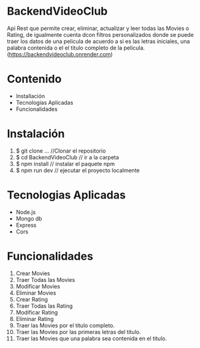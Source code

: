 # BackendVideoClub
Api Rest que permite crear, eliminar, actualizar y leer todas las Movies o Rating, de igualmente cuenta dcon filtros personalizados
donde se puede traer los datos de una pelicula de acuerdo a si es las letras iniciales, una palabra contenida o el el titulo completo de la pelicula.
(https://backendvideoclub.onrender.com)

# Contenido
* Installación
* Tecnologias Aplicadas
* Funcionalidades



# Instalación
1. $ git clone ... //Clonar el repositorio
2. $ cd BackendVideoClub   // ir a la carpeta
3. $ npm install       // instalar el paquete npm
4. $ npm run dev // ejecutar el proyecto localmente


# Tecnologias Aplicadas
* Node.js
* Mongo db
* Express
* Cors

# Funcionalidades
1. Crear Movies
2. Traer Todas las Movies
3. Modificar Movies
4. Eliminar Movies
5. Crear Rating
6. Traer Todas las Rating
7. Modificar Rating
8. Eliminar Rating
9. Traer las Movies por el titulo completo.
10. Traer las Movies por las primeras letras del titulo.
11. Traer las Movies que una palabra sea contenida en el titulo.


